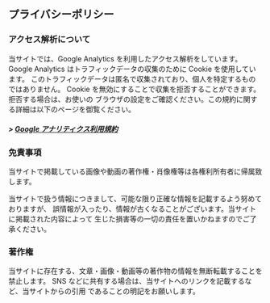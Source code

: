 ## プライバシーポリシー
### アクセス解析について

当サイトでは、Google Analytics を利用したアクセス解析をしています。
Google Analytics はトラフィックデータの収集のために Cookie を使用しています。
このトラフィックデータは匿名で収集されており、個人を特定するものではありません。
Cookie を無効にすることで収集を拒否することができます。拒否する場合は、お使いの
ブラウザの設定をご確認ください。この規約に関する詳細は以下のページを御覧ください。
##### > [Google アナリティクス利用規約](https://www.google.com/analytics/terms/jp.html)

### 免責事項
当サイトで掲載している画像や動画の著作権・肖像権等は各権利所有者に帰属致します。

当サイトで扱う情報につきまして、可能な限り正確な情報を記載するよう努めておりますが、
誤情報が入ったり、情報が古くなることがございます。当サイトに掲載された内容によって
生じた損害等の一切の責任を置いかねますのでご了承ください。

### 著作権
当サイトに存在する、文章・画像・動画等の著作物の情報を無断転載することを禁止します。
SNS などに共有する場合は、当サイトへのリンクを記載するなど、当サイトからの引用
であることの明記をお願いします。
